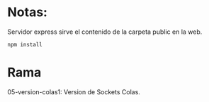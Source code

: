 # Notas:

Servidor express sirve el contenido de la carpeta public en la web.

```
npm install
```

# Rama

05-version-colas1: Version de Sockets Colas.
